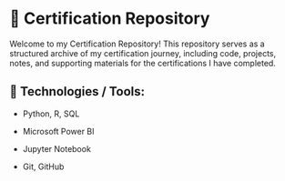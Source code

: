 # 📜 Certification Repository


Welcome to my Certification Repository! This repository serves as a structured archive of my certification journey, including code, projects, notes, and supporting materials for the certifications I have completed.

## 🚀 Technologies / Tools:

- Python, R, SQL

- Microsoft Power BI

- Jupyter Notebook

- Git, GitHub

